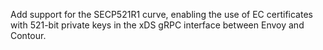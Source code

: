 Add support for the SECP521R1 curve, enabling the use of EC certificates with 521-bit private keys in the xDS gRPC interface between Envoy and Contour.
